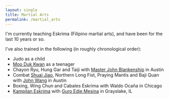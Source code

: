 ```yaml
---
layout: single
title: Martial Arts
permalink: /martial_arts
---
```


I'm currently teaching Eskrima (Filipino martial arts), and have been for the last 10 years or so.

I've also trained in the following (in roughly chronological order):
- Judo as a child
- [Moo Duk Kwan](https://en.wikipedia.org/wiki/Moo_Duk_Kwan) as a teenager
- Chayon Ryu, Hung Gar and Taiji with [Master John Blankenship](https://blankenshipmartialarts.com/) in Austin
- Combat [Shuai Jiao](https://en.wikipedia.org/wiki/Shuai_jiao), Northern Long Fist, Praying Mantis and Baji Quan with [John Wang](https://www.combatshuaichiaoatx.com/) in Austin
- Boxing, Wing Chun and Cabales Eskrima with Waldo Ocaña in Chicago
- [Kampilan Eskrima](https://www.facebook.com/kampilan.eskrima/) with [Guro Edie Mesina](https://www.grayslakemartialarts.com/copy-of-instructors-2) in Grayslake, IL
